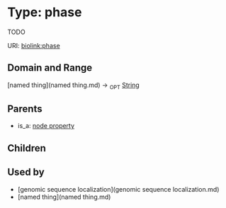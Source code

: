 
# Type: phase


TODO

URI: [biolink:phase](https://w3id.org/biolink/vocab/phase)


## Domain and Range

[named thing](named thing.md) ->  <sub>OPT</sub> [String](type/String.md)

## Parents

 *  is_a: [node property](node_property.md)

## Children


## Used by

 * [genomic sequence localization](genomic sequence localization.md)
 * [named thing](named thing.md)
